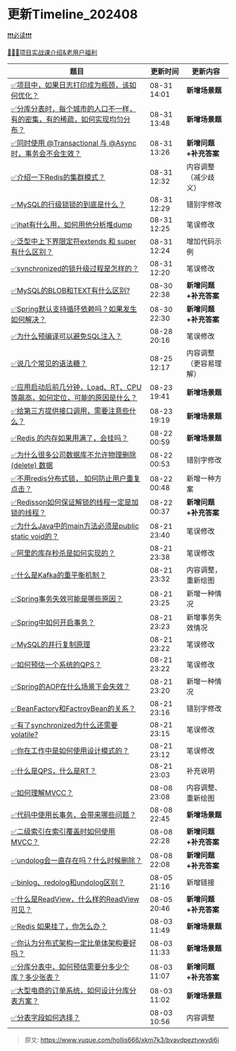 # 更新Timeline_202408

[❗❗❗必读❗❗❗](https://www.yuque.com/hollis666/bfrl8w/ycscnksw0cw2wus4)



[🧣🧣🧣项目实战课介绍&老用户福利](https://www.yuque.com/hollis666/bfrl8w/dgolk0cckpb94sia)



| **题目** | **更新时间** | **更新内容** |
| --- | --- | --- |
| [✅项目中，如果日志打印成为瓶颈，该如何优化？](https://www.yuque.com/hollis666/xkm7k3/bikxuiiqn5u7seva) | 08-31 14:01 | **新增场景题** |
| [✅分库分表时，每个城市的人口不一样，有的密集，有的稀疏，如何实现均匀分布？](https://www.yuque.com/hollis666/xkm7k3/rtztofa2pgn9obxy) | 08-31 13:48 | **新增场景题** |
| [✅同时使用 @Transactional 与 @Async 时，事务会不会生效？](https://www.yuque.com/hollis666/xkm7k3/wz4plmzc2t4i2lgd) | 08-31 13:26 | **新增问题+补充答案** |
| [✅介绍一下Redis的集群模式？](https://www.yuque.com/hollis666/xkm7k3/namhuv165lorwudw) | 08-31 12:32 | 内容调整（减少歧义） |
| [✅MySQL的行级锁锁的到底是什么？](https://www.yuque.com/hollis666/xkm7k3/kfygzw) | 08-31 12:29 | 错别字修改 |
| [✅jhat有什么用，如何用他分析堆dump](https://www.yuque.com/hollis666/xkm7k3/nhd29y82stcf64bi) | 08-31 12:25 | 笔误修改 |
| [✅泛型中上下界限定符extends 和 super有什么区别？](https://www.yuque.com/hollis666/xkm7k3/wi2kt7) | 08-31 12:24 | 增加代码示例 |
| [✅synchronized的锁升级过程是怎样的？](https://www.yuque.com/hollis666/xkm7k3/cv5kt1) | 08-31 12:20 | 笔误修改 |
| [✅MySQL的BLOB和TEXT有什么区别?](https://www.yuque.com/hollis666/xkm7k3/czdn2ykugiq5mx0d) | 08-30 22:38 | **新增问题+补充答案** |
| [✅Spring默认支持循环依赖吗？如果发生如何解决？](https://www.yuque.com/hollis666/xkm7k3/dzzz1gn5k0rdadvu) | 08-30 22:30 | **新增问题+补充答案** |
| [✅为什么预编译可以避免SQL注入？](https://www.yuque.com/hollis666/xkm7k3/dqhumwe8iuvw7eka) | 08-28 20:16 | 笔误修改 |
| [✅说几个常见的语法糖？](https://www.yuque.com/hollis666/xkm7k3/dwdzin) | 08-25 12:17 | 内容调整（更容易理解） |
| [✅应用启动后前几分钟，Load、RT、CPU等飙高，如何定位，可能的原因是什么？](https://www.yuque.com/hollis666/xkm7k3/we92mtmze7gd58ct) | 08-23 19:41 | **新增场景题** |
| [✅给第三方提供接口调用，需要注意些什么？](https://www.yuque.com/hollis666/xkm7k3/tk8fdl447lp5da62) | 08-23 19:19 | **新增场景题** |
| [✅Redis 的内存如果用满了，会挂吗？](https://www.yuque.com/hollis666/xkm7k3/voqgki9tvs60a14y) | 08-22 00:59 | **新增场景题** |
| [✅为什么很多公司数据库不允许物理删除(delete) 数据](https://www.yuque.com/hollis666/xkm7k3/gpczo0268hubexiu) | 08-22 00:53 | 错别字修改 |
| [✅不用redis分布式锁， 如何防止用户重复点击？](https://www.yuque.com/hollis666/xkm7k3/bg9usqc0763mw2wm) | 08-22 00:48 | 新增一种方案 |
| [✅Redisson如何保证解锁的线程一定是加锁的线程？](https://www.yuque.com/hollis666/xkm7k3/mtfd25g8imxnamo6) | 08-22 00:37 | **新增问题+补充答案** |
| [✅为什么Java中的main方法必须是public static void的？](https://www.yuque.com/hollis666/xkm7k3/funmod94ph7x4rus) | 08-21 23:40 | 笔误修改 |
| [✅阿里的库存秒杀是如何实现的？](https://www.yuque.com/hollis666/xkm7k3/ov1u9td0rpqb67dc) | 08-21 23:38 | 笔误修改 |
| [✅什么是Kafka的重平衡机制？](https://www.yuque.com/hollis666/xkm7k3/rqzepcxvq2a1w2e9) | 08-21 23:32 | 内容调整，重新绘图 |
| [✅Spring事务失效可能是哪些原因？](https://www.yuque.com/hollis666/xkm7k3/bz0tulziboigw24b) | 08-21 23:25 | 新增一种情况 |
| [✅Spring中如何开启事务？](https://www.yuque.com/hollis666/xkm7k3/dmp6qs) | 08-21 23:23 | 新增事务失效情况 |
| [✅MySQL的并行复制原理](https://www.yuque.com/hollis666/xkm7k3/igarxy867n7bgq1q) | 08-21 23:22 | 笔误修改 |
| [✅如何预估一个系统的QPS？](https://www.yuque.com/hollis666/xkm7k3/svqsqgr2c6u6krnx) | 08-21 23:22 | 笔误修改 |
| [✅Spring的AOP在什么场景下会失效？](https://www.yuque.com/hollis666/xkm7k3/qogczxzhispgvw96) | 08-21 23:20 | 新增一种情况 |
| [✅BeanFactory和FactroyBean的关系？](https://www.yuque.com/hollis666/xkm7k3/cnhqfg) | 08-21 23:16 | 错别字修改 |
| [✅有了synchronized为什么还需要volatile?](https://www.yuque.com/hollis666/xkm7k3/nl3dfw) | 08-21 23:15 | 笔误修改 |
| [✅你在工作中是如何使用设计模式的？](https://www.yuque.com/hollis666/xkm7k3/kzq0dwtbtgps9oe1) | 08-21 23:12 | 笔误修改 |
| [✅什么是QPS，什么是RT？](https://www.yuque.com/hollis666/xkm7k3/hr5913) | 08-21 23:03 | 补充说明 |
| [✅如何理解MVCC？](https://www.yuque.com/hollis666/xkm7k3/wgu1u6) | 08-08 23:08 | 内容调整、重新绘图 |
| [✅代码中使用长事务，会带来哪些问题？](https://www.yuque.com/hollis666/xkm7k3/odhck7oslpx0mra0) | 08-08 22:45 | **新增场景题** |
| [✅二级索引在索引覆盖时如何使用MVCC？](https://www.yuque.com/hollis666/xkm7k3/kcgxd5vsnygpr9r7) | 08-08 22:28 | **新增问题+补充答案** |
| [✅undolog会一直存在吗？什么时候删除？](https://www.yuque.com/hollis666/xkm7k3/smuw1dllb29thq3v) | 08-08 22:08 | **新增问题+补充答案** |
| [✅binlog、redolog和undolog区别？](https://www.yuque.com/hollis666/xkm7k3/tdlgfm) | 08-05 21:16 | 新增链接 |
| [✅什么是ReadView，什么样的ReadView可见？](https://www.yuque.com/hollis666/xkm7k3/gq6em9bet37p4f77) | 08-05 20:46 | **新增问题+补充答案** |
| [✅Redis 如果挂了，你怎么办？](https://www.yuque.com/hollis666/xkm7k3/ni9yghphzz5utfhp) | 08-03 11:49 | **新增场景题** |
| [✅你认为分布式架构一定比单体架构要好吗？](https://www.yuque.com/hollis666/xkm7k3/otsd26qi3650x320) | 08-03 11:33 | **新增场景题** |
| [✅分库分表中，如何预估需要分多少个库？多少张表？](https://www.yuque.com/hollis666/xkm7k3/uhl4wm5gsv9717z7) | 08-03 11:07 | **新增问题+补充答案** |
| [✅大型电商的订单系统，如何设计分库分表方案？](https://www.yuque.com/hollis666/xkm7k3/rqes81qfla7nyuxb) | 08-03 11:02 | **新增场景题** |
| [✅分表字段如何选择？](https://www.yuque.com/hollis666/xkm7k3/mec4ust5rpfob78r) | 08-03 10:56 | 内容调整 |




> 原文: <https://www.yuque.com/hollis666/xkm7k3/bvavdpeztvwvdi6i>